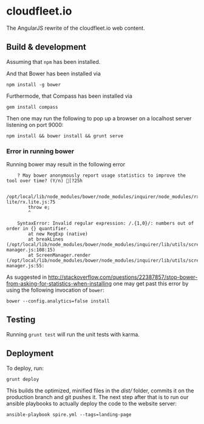 # cloudfleet.io

The AngularJS rewrite of the cloudfleet.io web content.

## Build & development

Assuming that `npm` has been installed.

And that Bower has been installed via
```
npm install -g bower
```

Furthermode, that Compass has been installed via
```
gem install compass
```

Then one may run the following to pop up a browser on a localhost server
listening on port 9000:

```
npm install && bower install && grunt serve
```

### Error in running bower

Running bower may result in the following error

```
    ? May bower anonymously report usage statistics to improve the tool over time? (Y/n) [?25h

    /opt/local/lib/node_modules/bower/node_modules/inquirer/node_modules/rx-lite/rx.lite.js:75
        throw e;
        ^

    SyntaxError: Invalid regular expression: /.{1,0}/: numbers out of order in {} quantifier.
        at new RegExp (native)
        at breakLines (/opt/local/lib/node_modules/bower/node_modules/inquirer/lib/utils/screen-manager.js:108:15)
        at ScreenManager.render (/opt/local/lib/node_modules/bower/node_modules/inquirer/lib/utils/screen-manager.js:55:
```

As suggested in <http://stackoverflow.com/questions/22387857/stop-bower-from-asking-for-statistics-when-installing> one may get past this error by using the following invocation of ```bower```:

```
bower --config.analytics=false install
```

## Testing

Running `grunt test` will run the unit tests with karma.

## Deployment

To deploy, run:
```
grunt deploy
```
This builds the optimized, minified files in the *dist/* folder, commits it on
the production branch and git pushes it. The next step after that is to run
our ansible playbooks to actually deploy the code to the website server:
```
ansible-playbook spire.yml --tags=landing-page
```
